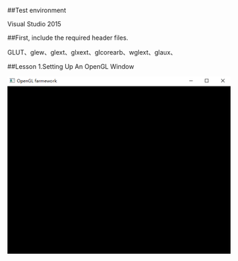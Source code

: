 ##Test environment  

Visual Studio 2015  

##First, include the required header files.  

GLUT、glew、glext、glxext、glcorearb、wglext、glaux、
  
##Lesson 1.Setting Up An OpenGL Window  

![image](https://github.com/yl-me/NeHe-Production/blob/master/Lesson1.Setting%20Up%20An%20OpenGL%20Window/Screenshot.png)  

